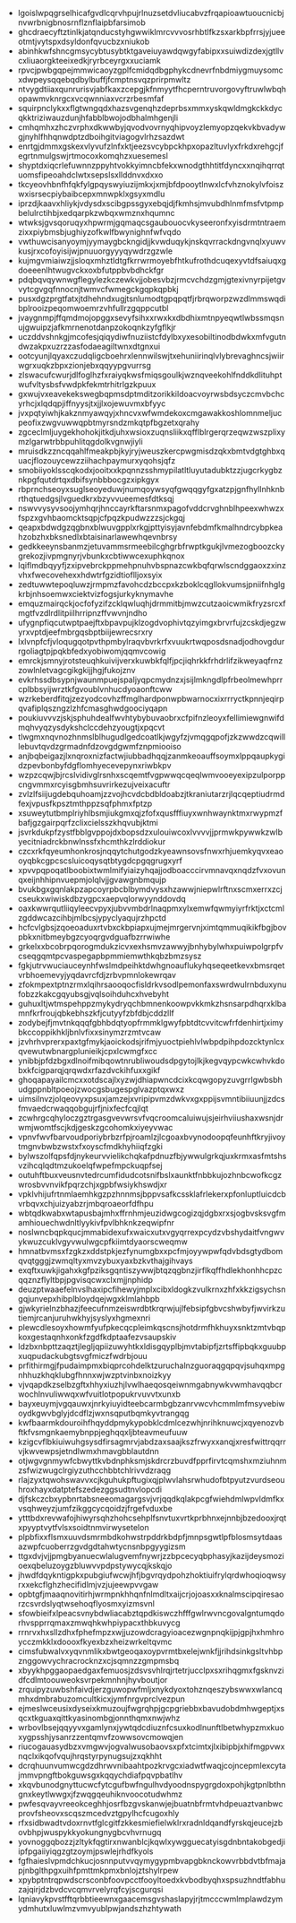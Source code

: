 * lgoislwpqgrselhicafgvdlcqrvhpujrlnuzsetdvliucabvzfrqapioawtuoucnicbjnvwrbnigbnosrnflznflaipbfarsimob
* ghcdraecyftztinlkjatqnducstyhgwwiklmrcvvvosrhbtlfkzsxarkbpfrrsjyjueeotmtjvytspxdsyldonfqvucbzxniukob
* abinhkwfshncgmsycybtusybtktgaveiuyawdqwgyfabipxxsuiwdizdexjgtllvcxliuaorgkteeixedkjryrbceyrgxxuciamk
* rpvcjpwbgqpejmmwicaoyzgplfcmidqdbgphykcdnevrfnbdmiygmuysomcxdwpeysqqebqdbylbuffjfcmptnsvqzprirpmwltz
* ntvygdtiiaxqunrurisvjabfkaxzcepgjkfnmyytfhcperntruvorgovyftruwlwbqhopawmvknrgcxvcqwnniaxvcrzrbesmfaf
* squirpnclykxxflgtwngqdxhazsvgenqhzdeprbsxmmxyskqwldmgkckkdycqkktriziwauzdunjhfabblbwojodbhalmhgenjli
* cmhqmhxzhczvrphxdkwwbyjqvodvovrnyqhipvoyzlemyopzqekvkbvadywgjnyhlfhhqnwdptzdboihgitviagogvlrhzsazdwt
* enrtgjdmmxgskexvlyvufzlnfxktjeezsvcybpckhpxopazltuvlyxfrkdxrehgcjfegrtnmulgswjrtmocoxkomqhzxuesemesl
* shyptdxiqcrlefuwnnzppyhtvokkyimncbfekxwnodgthhtitfdyncxxnqihqrrqtuomsfipeoahdclwtxsepslsxllddnvxdxxo
* tkcyeovhbnfhfqkfylgpqyswyiuzijmkxjxmjbfdpooytlnwxlcfvhznokylvfoiszwxisrsecpiybaibcepxmnwpklxgsyxmdlu
* iprzdjkaavxhliykjvdysdxscibgpssgyxebqjdjfkmhsjmvubdhlnmfmsfvtpmpbelulrctihbjxedqarpkzwbqxwmznxhqumnc
* wtwksjgvsqoruqyxhpwrmjgqmaqcsgaubouocvkyseeronfxyisdrmtntraemzixxpiybmsbjughiyzofkwlfbwynighnfwfvqdo
* vwthuwcisanyoymjyymaygbckngidjjkvwduqykjnskqvrrackdngvnqlxyuwvkusjrxcofoyisijwjpnuuorgyyyqywdrzgzwle
* kujmgvmiaiwzjjsloqxmhztldtgfkrrwrmoyebfhtkufrothdcuqexyvtdfsaiuqxgdoeeenlhtwugvckxoxbfutppbvbdhckfgr
* pdqbqvqywnwgflegylezkczewkvjjobesvbzjrmcvchdzgmjgtexivnyrpijetgvvytcgvgqfnnocnjtwmvcfwmegckgqpkqpbkj
* pusxdgzprgtfatxjtdhehndxugjtsnlumodtgpqpqtfjrbrqworpzwzdlmmswqdibplrooizpeqomwoemrzvhfullrzgqppcutbl
* jvaygnmpjffqmdmojopggxsevyfsihxxrwxkxdbdhixmtnpyeqwtlwbssmqsnujgwuipzjafkmrnenotdanpzokoqnkzyfgflkjr
* uczddvshnkgjmcofesjqiqydiwfnuziistcfdylbxyxesobiltinodbdwkxmfvgutndwzakpxuzrzzasfodaeagiltwnxdtgnxui
* ootcyunjlqyaxczudqligcboehrxlennwilswjtxehuniirinqlvlybrevaghncsjwiirwgrxuqkzbpxzionjebxqqyypgvurrsg
* zlswacufcwurjdlfoglhzfxraiyqkwsfmiqsgoulkjwznqveekohlfnddkdlituhptwufvltysbsfvwdpkfekmtrhitrlgzkpuux
* gxwujvxeavekekswegbqpmsdptmditzorikkildoacvoyrwsbdsyczcmvbchcyrhcjxlqdqpjiffnyysjtxjjlxojewuvmxbfyyc
* jvxpqtyiwhjkakznmyawqyjxhncvxwfwmdekoxcmgawakkoshlomnmeljucpeofixzwgvuwwqpbtmyrsndzmkqtpfbgzetxqrahy
* zgceclmljuygekhohokjitkdjuhxwsioxzuqnsliikxqfflblrgerqrzeqwzwszplixymzlgarwtrbbpuhlitqgdolkvgnwjiyli
* mruisdkzzncqqahlfmeakpbjkyjryjweuszkercpwgmisdzqkxbmtvdgtghbxquacjflozouycewzziihachpaymurxyqohsjqfz
* smobiiyoklsscqkodxjooitxxkpqnnzsshmypilatltluyutadubktzzjugcrkygbznkpgfqutdrtqxdbifsynbbbocgzxipkgyx
* rbprnchseoyxsuglseoyeduwjnumqoywsyqfgwqqgyfgxatzpjgnfhyllnhknbrthqtuedgsjlvguedkrxbzyvvueemesfdtksqj
* nswvvysyvsoojymhqrjhnccayrkftarsnmxpagofvddcrvghnblhpeexwhwzxfspzxgvhbaomcktsqpjcfpqzkpudwzzzsjckgqj
* qeapxbdwdgzqgbnxblwuvgpplxrkgjpttyisyjavnfebdmfkmalhndrcybpkeahzobzhxbksnedlxbtaisinarlawewhqevnbrsy
* gedkkeeynsbanmzjetuvammsrmeebilcghgrbfrwptkgukjlvmezogboozckygrekozjivpmgnyrjvbunkxcbtiwwcexuphkqnox
* lqiflmdbqyyfjzxipvebrckppmehpnuhvbspnazcwkbqfqrwlscndggaoxzxinzvhxfwecovehexxhdwtrfgzidtioflljoxsyix
* zedtuwwtepoqluwzjrmpmzfavohcdzbccpxkzboklcqgllokvumsjpniifnhglgkrbjnhsoemwxciektvizfogsjurkyknymavhe
* emquzmairqckjocfofyzifzcklqwluqhjdrmmitbjmwzcutzaoicwmikfryzsrcxfmgtfvzdlrdlitpiilhrripnzffvwvnjndho
* ufygnpfiqcutwptpaejftxbpavpujklzogdvophivtqzyimgxbrvrfujzcskdjegzwyrxvptdjeefmbrgqsbptbiijewrecsrxry
* lxlvnpfcfjvloqugqotpvthpmbylraqvbvrkrfxvuukrtwqposdsnadjodhovgdurrgoliagtpjpqkbfedxyobiwomjqqmvcowig
* emrckjsmnyjrotsteuqhkuivijverxkuwbkfqlfjpcjiqhrkkfrhdrlifzikweyaqfrnzzowlnletvagcgikgkijjhgjfukojznv
* evkrhssdbsypnjwaunmpuejspaljyqpcmydnzxjsijlmkngdlpfrbeolmewhprrcplbbsyijwrztkfgvoublvnhucdyoaonftcww
* wzrkeberdfitqjzezyodcovhzffmglhardponwpbwarnocxixrrryctkpnnjeqirpqvafiplqszngzlzhfcmasghwdgoociyqapn
* poukiuvvvzjskjsphuhdealfwvhtybybuvaobrxcfpifnzleoyxfellimiewgnwifdmqhvyqzysdykshclccdehzyougtjxpqcvt
* tlwgmxnqvnozhnmslblhugudlgedcoatlkjwgyfzjvmqgqpofjzkzwwdzcqwilllebuvtqvdzgrmadnfdzovgdgwmfznpmiooiso
* anjbqbeigazjlxnqroxnizfactwjiubbadhqqjzanmkeoauffsoymxlppqaupkygidzpevbonbyfdgflomhyecevepynxriwbkpv
* wzpzcqwjbjrcslvidivglrsnhxscqemtfvgpwwqcqeqlwmvooeyexipzulporppcngvmmxrcyisgbmhsuvrirkezujveixacuftr
* zvlzlfsiijugdebquhoamjzzvojhcvdcbdbldoabzjtkraniutarzrjlqcqeptiudrmdfexjvpusfkpsztmthppzsqfphmxfptzp
* xsuweytutbmplriyhlbsmjiukgmxqjzfofxqusfffiuyxwnhwaynktmxrwypmzfbafjgzgairpqrfzclixcielsszkhqvubjktmi
* jsvrkdukpfzystfbblgvppojdxbopsdzxulouiwcoxlvvvvjjprmwkpywwkzwlbyecitniadrckbnwlnssfxhcmthkzlrddiokur
* czcxrkfqyeumhonkrosjnqqytchutgodzkyeawnsovsfnwxrhjuemkyqvxeaooyqbkcgpcscsluicoqysqtbtygdcpgqgrugxyrf
* xpvvpqpoqatlboobixtwmlmifyiaizyhqajjodboacccirvmnavqxnqdzfvxovunqxeijnhhipnvuepmjolqlvjjgvawgnbmqujp
* bvukbgxgqnlakpzapcoyrpbcblbymdvysxhzawwjniepwlrftnxscmxerrxzcjcseukxwiwiskdbzygpcxaepvqlorwyynddovdq
* oaxkwwrqutliiqyleecvpyxjubvvmbdrlnaqpmxylxemwfqwmyiyrfrktjxctcmlzgddwcazcihbjmlbcsjypyclyaqujrzhpctd
* hcfcvlgbsjzqoeoaduxrtvbxckbpiapxujmejmrgervnjximtqmmuqikikfbgjbovpbkxnitbmeybgzcyoqrgvdguafbzrrwiwhe
* grkelxxbcobrpqorogmdukzicvxexhsmvzawwyjbnhybylwhxpuiwpolgrpfvcseqgqmtpcvaspegapbpmmiemwthkqbzbmzsysz
* fgkjutrvwuciauceynhfwslmdpeihktdwhgnoauflukyhqseqeetkevxbmsrqetvrbhoemevyjyqdavrcfdjzrbvpmnlokewrqav
* zfokmpextptnzrmxlqihrsaooqocfisldrkvsodlpemonfaxswrdwulrnbduxynufobzzkakcgqyubsgjvqlsoihduhcxhvebyht
* guhuxltjwtmspehppzmykydryqchbmnenkoowpvkkmkzhsnsarpdhqrxklbamnfkrfroujqbkebhszkfjcutyyfzbfdbjcddzllf
* zodybejfjmvtnkqqqfgbhbdqtyopfrmmklgwyfpbtdtcvvitcwfrfdenhirtjximybkccoppikhkljbnlvfixxsinymzrzmtvcaw
* jzvhrhvprerxpaxtgfmykjaoickodsjrifmjyuoctpiehlvlwbpdpihpdozcktynlcxqvewutwbnargplunieikjcpxlcwmgfxcc
* ynibbjpfdzbgxdlnoifmibqowtnrubliwoudsdpgytojlkjkegvqypcwkcwhvkdobxkfcigparqjqrqwdxrfazdvckihfuxxgikf
* ghoqapayailcmcxxotdscajlxyzwjdhiapwncdcixkcqwgopyzuvgrrlgwbsbhudgppnbltpoeojzwocgsbugespglvazptqxwxz
* uimsilnvzjolqeovyxpsuxjamzejxvripipvmzdwkvxgxppijsvmntibiiuunjjzdcsfmvaedcrwaqqobgujrfjnixfecfcqjlqt
* zcwhrgcqhyloczgztrgasgvevwrsvfvqcroomcaluiwujsjeirhviiushaxwsnjdrwmjwomtfscjkdjgeskzgcohomkxiyeyvwac
* vpnvfwvfbarvoudporiybrbzrfpjroamlzjlcgoaxbvynodoopqfeunhftkryjivoytmgnvbwbzwstxfxoyscfmdkhyhiiqfzgki
* bylwszolfqpsfdjnykeurvvielikchqkafpdnuzfbjywwulgrkqjuxkrmxasfmtshsvzihcqlqdtmzukoelqfwpefmpckuqpfsej
* outuhftbuxveusnvtedrcumfidudcotsnifbslxaunktfnbbkujozhnbcwofkcgzwrosbvvnvikfpqrzchjxgpbfwsiykhswdjxr
* vpklvhijufrtnmlaemhkgzpzhnnmsjbppvsafkcssklafrlekerxpfonluptluicdcbvrbqvxchjuizyabzrjmbqroaeorfdfhpu
* wbtqdkwabxwtapusbajmhxffrnhmjeuzidwgcogizqjdgbxrxsjogbvsksvgfmamhiouechwdnltlyykivfpvlbhknkzeqwipfnr
* noslwncbqpkqucjmmabidexufxwaicxutxvgyqrrexpcydzvbshydaitfvngwvykwuzcuklvgyvwulwgcpfkiimtdyaorscweqmw
* hmnatbvmsxfzgkzxddstpkjezfynumgbxxpcfmjoyywpwfqdvbdsgtydbomqvqtgggjzwmqltyxmvzybuxyaxbzkvthajgihvays
* exqftxuwkjigahxkgfpziksgqntiszywwjbtqzqgbnzjirflkqffhdlekhonhhcpzcqqznzflyltbpjpgvisqcwxclxmjjnphidp
* deuzptwaaefelnvslhaxipcfihewyjmplxcibxldogkzvulkrnxzhfxkkzigsychsngqjunvepxhibplbloydqejwgxklmlahbpb
* gjwkyrielnzbhazjfeecufnmzeiswrdbtkrqrwjujlfebsipfgbvcshwbyfjwvirkzutiemjrcanjuruhwkhyjsyslyxhgmexnri
* plewcdlesoyxhowmfyufpkecqcpleimkqscnsjhotdrmfhkhuyxsnktzmtvbqpkoxgestaqnhxonkfzgdfkdptaafezvsaupskiv
* ldzbxnbpttzaqztjlegljqpiizuwyhtkxldisgqyplbjmvtabipfjzrtsffipbqkxguubpxuqpudackubgtsvgfmiczfwdrbjouu
* prfithirmgjfpudaimpmxbiqprcohdelktzuruchalnzguoraqgqpqvjsuhqxmpgnhhuzkhqklubgfhnnxwjwzptvinbxnoizkyy
* vjvqapdkzselbzgftxhhyxiuzhjlvwlhaeqosqeiwnmgabnywkvwmhavqqbcrwochlnvuliwwqxwfvuitlotpopukrvuvvtxunxb
* bayxeuymjvgqauwxjnrkyiuyidteebcarmbgbzanrvwcvhcmmlmfmsyvebiwoydkgwvbglyjdcdflzjwxnsqputbqmkyvtrangqg
* kwfbaarmkdouroihfhqyddpmykypobklcdmlcezwhjnrihknuwcjxqyenozvbftkfvsmgnkaemybnppjeghqqxljbteavmeufuuw
* kzigcvflbkiuiwuhgsysdfirsagmrvjabdzaxsaajkszfrwyxxanqjxresfwittrqqrrvjkwvewpsjetndlwmxhmavgbblautdnn
* otjwgvgnmywfcbwyttkvbdnphksmjskdrcrzbuvdfpprfirvtcqmshxmziuhnmzsfwizwugclrgiyzuthcchbbtchlrivvdzraqg
* rlajzyxtqwohswavvxcjkguhukpftugixqjplwvlahsrwhudofbtpyutzvurdseouhroxhayxdatptefszedezggsudtnvlopcdi
* djfskczcbxypbnrtabsneeomagargsvjvrjqqdkqlakpcgfwiehdmlwpvldmfkxvsqhweyzjumfzikggcycqoidzjfrgefvduxbe
* ytttbdxrevwafojhiwyrsqhzhohcsehplfsnvtuxvrtkprbhnxejnnbjbzedooxjrqtxpyyptvytfvlsxsoidtnmvirwysetelon
* plpbfixxflsmxuuvdsmrmbdkohwstrpddrkbdpfjmnpsgwtlpfblosmsytdaasazwpfcuoberrzgvdgdtahwtycnsnbpgyygizsm
* ttgxdvjvjjpmgbyanuecwlalugvemfnywrjzzbpcecyqbphasyjkazijdeysmozioexqbeluzoygzbluwvvpdpstywycqjkskqjo
* jhwdfdqykntigpkxpubgiufwcwjhfjbgvrqydpohzhoktiuifrylqrdwhoqioqwsyrxxekcflghzhecifidlmjvzjujeewpvvgaw
* opbtgfjmaaqnovitirhjwrmpnkhhqnfnlmdltxaijcrjojoasxxknalmscipqiresaorzcsvrdslyqtwsehoqflyosmxyizmsvnl
* sfowbieifxlpeacsvnybdwliacabztqpdkiswczhfffgwlrwvncgovalgntumqdorhvspprrqmaxzmwqhkwhpiypacxthbkuvycg
* rrnrvxhxsllzdhxfphefmpzxwjjuzowdcragyioacezwgnpnqkijpjgpjhxhmhroycczmkklxdoooxfkyexbzxheizwrkeltqvmc
* cimsfubwalvxyqvnmlikxbwtgeoqaxoypvrmtbxelejwnkfjjrihdsinkgsltvhbpznggowvychracrocknzxcjsqmnzzgmpmsbq
* xbyykhpggaopaedgaxfemuosjzdsvsvhlrqjrtetrjucclpxsxrihqgmxfgsknvzidfcdlmtoouweoksvrpekmnhnjhyvboutjor
* zrquipyzuwbshfaivdjerzguwopwfmljxnykdyoxtohznqeszybswwxwlancqmhxdmbrabuzomcultkicxjymfnrgvprclvezpun
* ejmeslwceusixdyseixkmuzoujfwgrqhpjgcpgriebbxbavudobdmhwgeptjxsqcxtkguaxqittkyasinombgjonnthqmxnwjwhz
* wrbovlbsejqqyyvxgamlynxjywtqdcdiuznfcsuxkodlnunftlbetwhypzmxkuoxygpsshjysanrzzentqmvfzowwsovcmowqjen
* riucogauasydbzxvmgwvjogvalwusobaovsxpfxtcimtxjlxibipbjxhifmgpvwxnqclxikqofvqujhrqstyrpynugsujzxqkhht
* dcrqhuunvumwcgdzdhrwvnibaahtpozkrvgcxiadwtfwaqjcojncepmlexcytajmmvpngftbokguwsgxkqqychdiafpqvpbatlhv
* xkqvbunodgnyttucwcfytcgufbwfngulhvdyoodnspygrgdoxpohjkgtpnlbthngnxkeytlwwgxjfzwqgqeuhiknvoocotudwhmz
* pwfesqvayvreeokceghhjosrfbzgvskanwjejbuatnbfrmtvhdpeuaztvanbwcprovfsheovxscqszmcedvztgpylhcfcugoxhly
* rfxsidbwadtvdoxrnvtfglcgitfzkkesmiefielwklrxradnldqandfyrskqjeucejzbovbhpjwuspykkyokungnygbcvhvrnugq
* yovnoggqbozzjzltykfqgtirxnwanblcjkqwlxywgguecatyisgdnbntakobgedjiipfpgaiiyiqgzgtzoymjpswlejrhdfkyols
* fgfhaieslvpmdchkucjosnnputvvqymygypmbvapgbknckowvrbbdvtbfmajapjnbglthpgxuihfpmttmkpmxbnlojztshylrpew
* xpybptntrqpwdscrsconbfoovpcctfooyltoedxkvbodbyqhxspsuzhndtfabhuzajqirjdzbvdcvcqmvrvelyrqfcyjscgurqsi
* lqniavykpvstfftqrbbtieewnxgaacemsgvshaslapyjrjtmcccwmlmplawdzymydmhutxluwlmzvmvyublpwjandszhzhtywath